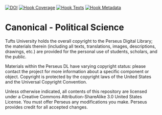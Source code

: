 [![DOI](https://zenodo.org/badge/570596.svg)](https://zenodo.org/badge/latestdoi/570596)
[![Hook Coverage](http://ci.perseids.org/api/hook/v2.0/badges/PerseusDL/canonical-pdlpsci/coverage.svg)](http://ci.perseids.org/repo/PerseusDL/canonical-pdlpsci)
[![Hook Texts](http://ci.perseids.org/api/hook/v2.0/badges/PerseusDL/canonical-pdlpsci/texts.svg)](http://ci.perseids.org/repo/PerseusDL/canonical-pdlpsci)
[![Hook Metadata](http://ci.perseids.org/api/hook/v2.0/badges/PerseusDL/canonical-pdlpsci/metadata.svg)](http://ci.perseids.org/repo/PerseusDL/canonical-pdlpsci)

Canonical - Political Science
=========

Tufts University holds the overall copyright to the Perseus Digital Library; the materials therein 
(including all texts, translations, images, descriptions, drawings, etc.) are provided for the 
personal use of students, scholars, and the public. 

Materials within the Perseus DL have varying copyright status: please contact the project for more information 
about a specific component or object.  Copyright is protected by the copyright laws of the United States and 
the Universal Copyright Convention. 

Unless otherwise indicated, all contents of this repository are licensed under a 
Creative Commons Attribution-ShareAlike 3.0 United States License. You must  offer Perseus
any modifications you make. Perseus provides credit for all accepted changes.
